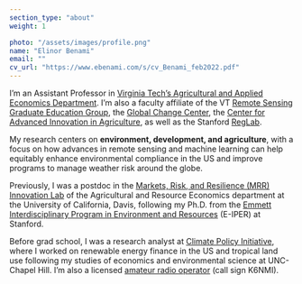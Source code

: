 ```yaml
---
section_type: "about"
weight: 1

photo: "/assets/images/profile.png"
name: "Elinor Benami"
email: ""
cv_url: "https://www.ebenami.com/s/cv_Benami_feb2022.pdf"
---
```


I’m an Assistant Professor in [Virginia Tech’s Agricultural and Applied Economics Department](https://aaec.vt.edu/). I’m also a faculty affiliate of the VT [Remote Sensing Graduate Education Group](https://rsigep.frec.vt.edu/), the [Global Change Center](https://www.globalchange.vt.edu/), the [Center for Advanced Innovation in Agriculture](https://caia.cals.vt.edu/), as well as the Stanford [RegLab](https://reglab.stanford.edu/). 

My research centers on **environment, development, and agriculture**, with a focus on how advances in remote sensing and machine learning can help equitably enhance environmental compliance in the US and improve programs to manage weather risk around the globe.

Previously, I was a postdoc in the [Markets, Risk, and Resilience (MRR) Innovation Lab](https://basis.ucdavis.edu/) of the Agricultural and Resource Economics department at the University of California, Davis, following my Ph.D. from the [Emmett Interdisciplinary Program in Environment and Resources](https://pangea.stanford.edu/eiper) (E-IPER) at Stanford.

Before grad school, I was a research analyst at [Climate Policy Initiative](https://climatepolicyinitiative.org/), where I worked on renewable energy finance in the US and tropical land use following my studies of economics and environmental science at UNC-Chapel Hill. I’m also a licensed [amateur radio operator](https://www.fcc.gov/wireless/bureau-divisions/mobility-division/amateur-radio-service) (call sign K6NMI).